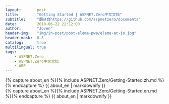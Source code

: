 ```yaml
---
layout:       post
title:        "Getting Started | ASPNET.Zero中文文档"
subtitle:     "翻译自https://github.com/aspnetzero/documents"
date:         2018-06-22 22:12:00
author:       "Joven"
header-img:   "img/in-post/post-eleme-pwa/eleme-at-io.jpg"
header-mask:  0.3
catalog:      true
multilingual: true
tags:
    - ASPNET.Zero
    - ASPNET.Zero中文文档
    - ABP
---
```

<!-- Chinese Version -->
<div class="zh post-container">
    {% capture about_en %}{% include ASPNET.Zero/Getting-Started.zh.md %}{% endcapture %}
    {{ about_en | markdownify }}
</div>

<!-- English Version -->
<div class="en post-container">
    {% capture about_en %}{% include ASPNET.Zero/Getting-Started.en.md %}{% endcapture %}
    {{ about_en | markdownify }}
</div>
